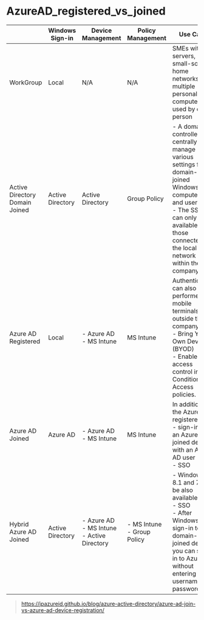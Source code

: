 # AzureAD_registered_vs_joined

|  | Windows Sign-in | Device Management | Policy Management | Use Case |
| --- | --- | --- | --- | --- |
| WorkGroup | Local | N/A | N/A | SMEs without servers, small-scale home networks, and multiple personal computers used by one person |
| Active Directory Domain Joined | Active Directory | Active Directory | Group Policy | - A domain controller can centrally manage various settings for all domain-joined Windows computers and users. <br> - The SSO can only be available by those connected to the local network within the company.|
| Azure AD Registered | Local | - Azure AD <br> - MS Intune | MS Intune | Authentication can also be performed for mobile terminals outside the company. <br> - Bring Your Own Device (BYOD) <br> - Enables access control in Conditional Access policies. |
| Azure AD Joined | Azure AD | - Azure AD <br> - MS Intune | MS Intune | In addition to the Azure AD registered, <br> - sign-in to an Azure AD-joined device with an Azure AD user <br> - SSO |
| Hybrid Azure AD Joined | Active Directory | - Azure AD <br> - MS Intune <br> - Active Directory | - MS Intune <br> - Group Policy | - Windows 8.1 and 7 will be also available. <br> - SSO <br> - After Windows sign-in to a domain-joined device, you can sign in to Azure without entering a username and password.|

> https://jpazureid.github.io/blog/azure-active-directory/azure-ad-join-vs-azure-ad-device-registration/
